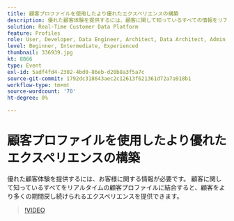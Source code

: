 ```yaml
---
title: 顧客プロファイルを使用したより優れたエクスペリエンスの構築
description: 優れた顧客体験を提供するには、顧客に関して知っているすべての情報をリアルタイムの顧客プロファイルに結合する必要があります。
solution: Real-Time Customer Data Platform
feature: Profiles
role: User, Developer, Data Engineer, Architect, Data Architect, Admin, Leader
level: Beginner, Intermediate, Experienced
thumbnail: 336939.jpg
kt: 8866
type: Event
exl-id: 5adf4fd4-2302-4bd0-86eb-d20b8a3f5a7c
source-git-commit: 1792dc318643aec2c12613f621361d72a7a918b1
workflow-type: tm+mt
source-wordcount: '70'
ht-degree: 0%

---
```


# 顧客プロファイルを使用したより優れたエクスペリエンスの構築

優れた顧客体験を提供するには、お客様に関する情報が必要です。 顧客に関して知っているすべてをリアルタイムの顧客プロファイルに結合すると、顧客をより多くの期間戻し続けられるエクスペリエンスを提供できます。

>[!VIDEO](https://video.tv.adobe.com/v/336939/?quality=12&learn=on)
